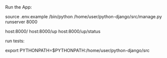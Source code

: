 Run the App:

source .env.example
/bin/python /home/user/python-django/src/manage.py runserver 8000

host:8000/
host:8000/up
host:8000/up/status


run tests:

export PYTHONPATH=$PYTHONPATH:/home/user/python-django/src
